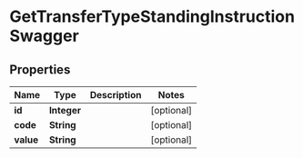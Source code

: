 
# GetTransferTypeStandingInstructionSwagger

## Properties
Name | Type | Description | Notes
------------ | ------------- | ------------- | -------------
**id** | **Integer** |  |  [optional]
**code** | **String** |  |  [optional]
**value** | **String** |  |  [optional]



